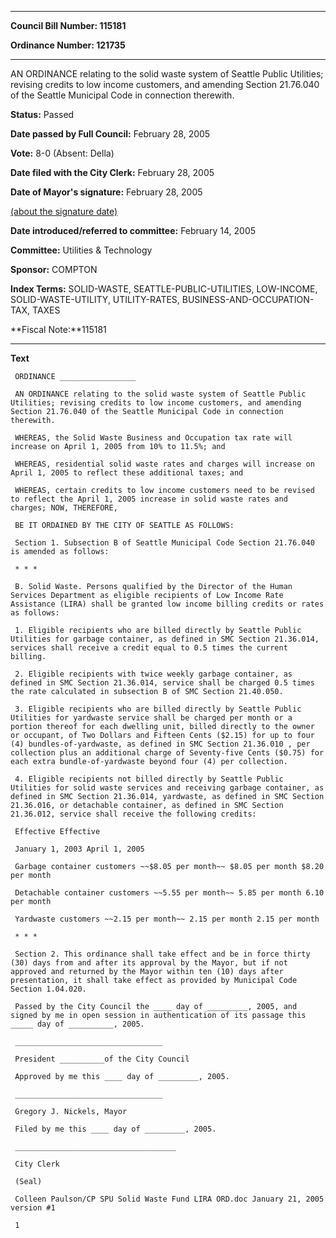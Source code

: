 

********

**Council Bill Number: 115181**
   
**Ordinance Number: 121735**
********

 AN ORDINANCE relating to the solid waste system of Seattle Public Utilities; revising credits to low income customers, and amending Section 21.76.040 of the Seattle Municipal Code in connection therewith.

**Status:** Passed
   
**Date passed by Full Council:** February 28, 2005
   
**Vote:** 8-0 (Absent: Della)
   
**Date filed with the City Clerk:** February 28, 2005
   
**Date of Mayor's signature:** February 28, 2005
   
[(about the signature date)](/~public/approvaldate.htm)
   
   
   
**Date introduced/referred to committee:** February 14, 2005
   
**Committee:** Utilities & Technology
   
**Sponsor:** COMPTON
   
   
**Index Terms:** SOLID-WASTE, SEATTLE-PUBLIC-UTILITIES, LOW-INCOME, SOLID-WASTE-UTILITY, UTILITY-RATES, BUSINESS-AND-OCCUPATION-TAX, TAXES

**Fiscal Note:**115181

********

**Text**
   
```
 ORDINANCE _________________

 AN ORDINANCE relating to the solid waste system of Seattle Public Utilities; revising credits to low income customers, and amending Section 21.76.040 of the Seattle Municipal Code in connection therewith.

 WHEREAS, the Solid Waste Business and Occupation tax rate will increase on April 1, 2005 from 10% to 11.5%; and

 WHEREAS, residential solid waste rates and charges will increase on April 1, 2005 to reflect these additional taxes; and

 WHEREAS, certain credits to low income customers need to be revised to reflect the April 1, 2005 increase in solid waste rates and charges; NOW, THEREFORE,

 BE IT ORDAINED BY THE CITY OF SEATTLE AS FOLLOWS:

 Section 1. Subsection B of Seattle Municipal Code Section 21.76.040 is amended as follows:

 * * *

 B. Solid Waste. Persons qualified by the Director of the Human Services Department as eligible recipients of Low Income Rate Assistance (LIRA) shall be granted low income billing credits or rates as follows:

 1. Eligible recipients who are billed directly by Seattle Public Utilities for garbage container, as defined in SMC Section 21.36.014, services shall receive a credit equal to 0.5 times the current billing.

 2. Eligible recipients with twice weekly garbage container, as defined in SMC Section 21.36.014, service shall be charged 0.5 times the rate calculated in subsection B of SMC Section 21.40.050.

 3. Eligible recipients who are billed directly by Seattle Public Utilities for yardwaste service shall be charged per month or a portion thereof for each dwelling unit, billed directly to the owner or occupant, of Two Dollars and Fifteen Cents ($2.15) for up to four (4) bundles-of-yardwaste, as defined in SMC Section 21.36.010 , per collection plus an additional charge of Seventy-five Cents ($0.75) for each extra bundle-of-yardwaste beyond four (4) per collection.

 4. Eligible recipients not billed directly by Seattle Public Utilities for solid waste services and receiving garbage container, as defined in SMC Section 21.36.014, yardwaste, as defined in SMC Section 21.36.016, or detachable container, as defined in SMC Section 21.36.012, service shall receive the following credits:

 Effective Effective

 January 1, 2003 April 1, 2005

 Garbage container customers ~~$8.05 per month~~ $8.05 per month $8.20 per month

 Detachable container customers ~~5.55 per month~~ 5.85 per month 6.10 per month

 Yardwaste customers ~~2.15 per month~~ 2.15 per month 2.15 per month

 * * *

 Section 2. This ordinance shall take effect and be in force thirty (30) days from and after its approval by the Mayor, but if not approved and returned by the Mayor within ten (10) days after presentation, it shall take effect as provided by Municipal Code Section 1.04.020.

 Passed by the City Council the ____ day of _________, 2005, and signed by me in open session in authentication of its passage this _____ day of __________, 2005.

 _________________________________

 President __________of the City Council

 Approved by me this ____ day of _________, 2005.

 _________________________________

 Gregory J. Nickels, Mayor

 Filed by me this ____ day of _________, 2005.

 ____________________________________

 City Clerk

 (Seal)

 Colleen Paulson/CP SPU Solid Waste Fund LIRA ORD.doc January 21, 2005 version #1

 1

```
